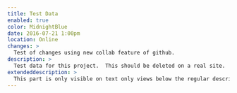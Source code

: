 ```yaml
---
title: Test Data
enabled: true
color: MidnightBlue
date: 2016-07-21 1:00pm
location: Online
changes: >
  Test of changes using new collab feature of github.
description: >
  Test data for this project.  This should be deleted on a real site. 
extendeddescription: >
  This part is only visible on text only views below the regular description.
---
```

